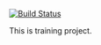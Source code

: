 [![Build Status](https://travis-ci.org/ulizko/flashcards.svg?branch=7th-task)](https://travis-ci.org/ulizko/flashcards)

This is training project.